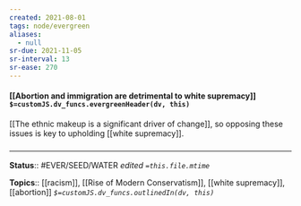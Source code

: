 ```yaml
---
created: 2021-08-01
tags: node/evergreen
aliases:
  - null
sr-due: 2021-11-05
sr-interval: 13
sr-ease: 270
---
```


#### [[Abortion and immigration are detrimental to white supremacy]] `$=customJS.dv_funcs.evergreenHeader(dv, this)`

[[The ethnic makeup is a significant driver of change]], so opposing these issues is key to upholding [[white supremacy]]. 

### <hr class="footnote"/>

**Status**:: #EVER/SEED/WATER 
*edited `=this.file.mtime`*

**Topics**:: [[racism]], [[Rise of Modern Conservatism]], [[white supremacy]], [[abortion]]
*`$=customJS.dv_funcs.outlinedIn(dv, this)`*

